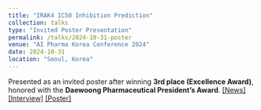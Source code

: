 ```yaml
---
title: "IRAK4 IC50 Inhibition Prediction"
collection: talks
type: "Invited Poster Presentation"
permalink: /talks/2024-10-31-poster
venue: "AI Pharma Korea Conference 2024"
date: 2024-10-31
location: "Seoul, Korea"
---
```

Presented as an invited poster after winning **3rd place (Excellence Award)**, honored with the **Daewoong Pharmaceutical President’s Award**.
[[News]](https://www.joongang.co.kr/article/25290097)
[[Interview]](https://www.handong.edu/handongin/106/sub01.html)
[[Poster]](https://docs.google.com/presentation/d/1qFfN28qXwNlgYS2YKq8d0g6Ketx-fRLAdFfkktFImCs/edit?usp=sharing)